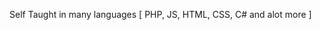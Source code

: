 Self Taught in many languages
 [ PHP, JS, HTML, CSS, C# and alot more ]
 


<!---
chunkban/chunkban is a ✨ special ✨ repository because its `README.md` (this file) appears on your GitHub profile.
You can click the Preview link to take a look at your changes.
--->
